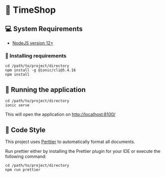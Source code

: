 # :department_store: TimeShop

## :computer: System Requirements

- [NodeJS version 12+](https://nodejs.org/)

### :wrench: Installing requirements

```
cd /path/to/project/directory
npm install -g @ionic/cli@5.4.16
npm install
```

## :electric_plug: Running the application

```
cd /path/to/project/directory
ionic serve
```

This will open the application on [http://localhost:8100/](http://localhost:8100/)

## :bookmark_tabs: Code Style

This project uses [Perttier](https://prettier.io/) to automatically format all documents.

Run prettier either by installing the Prettier plugin for your IDE or execute the following command:

```
cd /path/to/project/directory
npm run prettier
```

